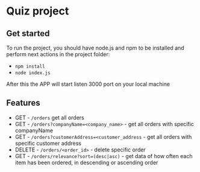 # Quiz project

## Get started

To run the project, you should have node.js and npm to be installed and perform next actions in the project folder:

- `npm install`
- `node index.js`

After this the APP will start listen 3000 port on your local machine

## Features

- GET - `/orders` get all orders
- GET - `/orders?companyName=<company_name>` - get all orders with specific companyName
- GET - `/orders?customerAddress=<customer_address` - get all orders with specific customer address
- DELETE - `/orders/<order_id>` - delete specific order
- GET - `/orders/relevance?sort=(desc|asc)` - get data of how often each item has been ordered, in descending or ascending order
